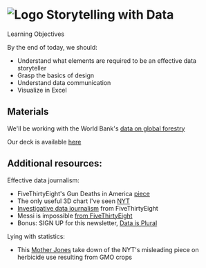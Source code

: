 # ![Logo](https://ga-dash.s3.amazonaws.com/production/assets/logo-9f88ae6c9c3871690e33280fcf557f33.png) Storytelling with Data


Learning Objectives

By the end of today, we should:

- Understand what elements are required to be an effective data storyteller 
- Grasp the basics of design
- Understand data communication
- Visualize in Excel


## Materials

We'll be working with the World Bank's [data on global forestry](http://data.worldbank.org/indicator/AG.LND.FRST.K2?end=2015&name_desc=false&start=1990&view=chart)

Our deck is available [here](https://github.com/josephofiowa/GA-DSI/blob/master/storytelling-with-data/storytelling-with-data.pdf)


## Additional resources:

Effective data journalism:

- FiveThirtyEight's Gun Deaths in America [piece](http://fivethirtyeight.com/features/gun-deaths/)
- The only useful 3D chart I've seen [NYT](http://www.nytimes.com/interactive/2015/03/19/upshot/3d-yield-curve-economic-growth.html)
- [Investigative data journalism](http://fivethirtyeight.com/features/a-plagiarism-scandal-is-unfolding-in-the-crossword-world/) from FiveThirtyEight
- Messi is impossible [from FiveThirtyEight](fivethirtyeight.com/features/lionel-messi-is-impossible/)
- Bonus: SIGN UP for this newsletter, [Data is Plural](http://tinyletter.com/data-is-plural/)

Lying with statistics:

- This [Mother Jones](http://www.motherjones.com/kevin-drum/2016/11/how-mislead-statistics-gmo-crops-edition) take down of the NYT's misleading piece on herbicide use resulting from GMO crops
